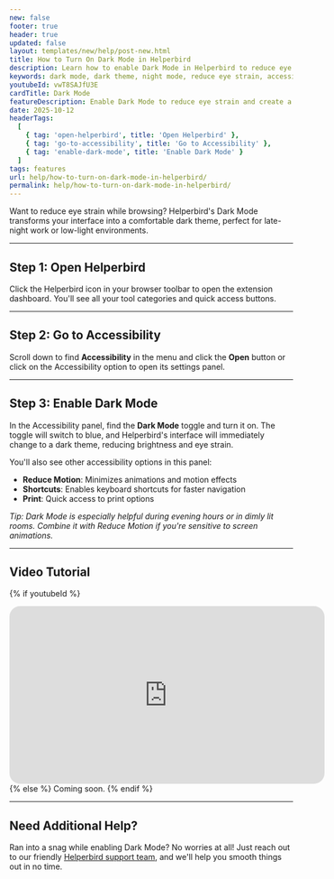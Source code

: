 ```yaml
---
new: false
footer: true
header: true
updated: false
layout: templates/new/help/post-new.html
title: How to Turn On Dark Mode in Helperbird
description: Learn how to enable Dark Mode in Helperbird to reduce eye strain and make your browsing experience more comfortable in low-light environments.
keywords: dark mode, dark theme, night mode, reduce eye strain, accessibility, Helperbird dark mode, browser dark mode, Chrome dark mode, eye comfort, accessibility features
youtubeId: vwT8SAJfU3E
cardTitle: Dark Mode
featureDescription: Enable Dark Mode to reduce eye strain and create a more comfortable browsing experience. Perfect for working in low-light environments or reducing screen brightness.
date: 2025-10-12
headerTags:
  [
    { tag: 'open-helperbird', title: 'Open Helperbird' },
    { tag: 'go-to-accessibility', title: 'Go to Accessibility' },
    { tag: 'enable-dark-mode', title: 'Enable Dark Mode' }
  ]
tags: features
url: help/how-to-turn-on-dark-mode-in-helperbird/
permalink: help/how-to-turn-on-dark-mode-in-helperbird/
---
```


Want to reduce eye strain while browsing? Helperbird's Dark Mode transforms your interface into a comfortable dark theme, perfect for late-night work or low-light environments.

---

## Step 1: Open Helperbird

Click the Helperbird icon in your browser toolbar to open the extension dashboard. You'll see all your tool categories and quick access buttons.


---

## Step 2: Go to Accessibility

Scroll down to find **Accessibility** in the menu and click the **Open** button or click on the Accessibility option to open its settings panel.


---

## Step 3: Enable Dark Mode

In the Accessibility panel, find the **Dark Mode** toggle and turn it on. The toggle will switch to blue, and Helperbird's interface will immediately change to a dark theme, reducing brightness and eye strain.

You'll also see other accessibility options in this panel:
- **Reduce Motion**: Minimizes animations and motion effects
- **Shortcuts**: Enables keyboard shortcuts for faster navigation
- **Print**: Quick access to print options



*Tip: Dark Mode is especially helpful during evening hours or in dimly lit rooms. Combine it with Reduce Motion if you're sensitive to screen animations.*

---

## Video Tutorial

{% if youtubeId %}
<iframe
  width="560"
  height="315"
  src="https://www.youtube.com/embed/{{youtubeId}}"
  title="YouTube video player"
  frameborder="0"
  allow="accelerometer; autoplay; clipboard-write; encrypted-media; gyroscope; picture-in-picture; web-share"
  allowfullscreen
  style="border-radius: 19px;"
></iframe>
{% else %}
Coming soon.
{% endif %}

---

## Need Additional Help?

Ran into a snag while enabling Dark Mode? No worries at all! Just reach out to our friendly [Helperbird support team](/support/), and we'll help you smooth things out in no time.